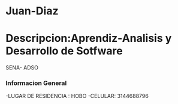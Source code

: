 # Juan-Diaz
# Descripcion:Aprendiz-Analisis y Desarrollo de Sotfware
SENA- ADSO 

### Informacion General

-LUGAR DE RESIDENCIA : HOBO
-CELULAR: 3144688796
